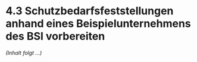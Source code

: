 # 4.3 Schutzbedarfsfeststellungen anhand eines Beispielunternehmens des BSI vorbereiten

*(Inhalt folgt ...)*
